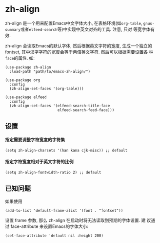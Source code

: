 # zh-align

zh-align 是一个用来配置Emacs中文字体大小, 在表格环境(如`org-table`,
`gnus-summary`或者`elfeed-search`等)中实现中英文对齐的工具. 注意, 只对
等宽字体有效.

zh-align 会读取Emacs的默认字体, 然后根据英文字符的宽度, 生成一个独立的
fontset, 其中汉字字符的宽度会等于两倍英文字符. 然后可以根据需要设置各
种`face`的属性. 如:

``` emacs-lisp
(use-package zh-align
  :load-path "path/to/emacs-zh-align/")

(use-package org
  :config
  (zh-align-set-faces '(org-table)))

(use-package elfeed
  :config
  (zh-align-set-faces '(elfeed-search-title-face
                        elfeed-search-feed-face)))
```

## 设置

#### 指定需要调整字符宽度的字符集

``` emacs-lisp
(setq zh-align-charsets '(han kana cjk-misc)) ;; default
```

#### 指定字符宽度相对于英文字符的比例

``` emacs-lisp
(setq zh-align-fontwidth-ratio 2) ;; default
```

## 已知问题

如果使用

``` emacs-lisp
(add-to-list 'default-frame-alist '(font . "fontset"))
```

设置 frame 参数, 那么 zh-align 在启动时将无法读取到预期的字体设置. 建
议通过 face-attribute 来设置Emacs的字体大小:

``` emacs-lisp
(set-face-attribute 'default nil :height 200)
```
